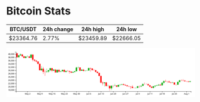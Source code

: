 # Bitcoin Stats

BTC/USDT|24h change|24h high|24h low|
|---|---|---|---|
|$23364.76|2.77%|$23459.89|$22666.05|

<img src="./chart.svg">
